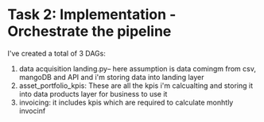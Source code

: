 #  Task 2:  Implementation - Orchestrate the pipeline
I've created a total of 3 DAGs:

1. data acquisition landing.py– here assumption is data comingm from csv, mangoDB and API and i'm storing data into landing layer
2. asset_portfolio_kpis: These are all the kpis i'm calcualting and storing it into data products layer for business to use it
3. invoicing: it includes kpis which are required to calculate monhtly invocinf
